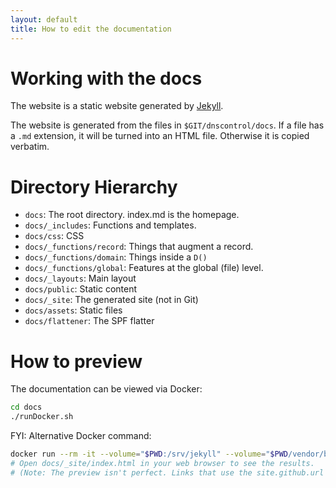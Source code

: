 ```yaml
---
layout: default
title: How to edit the documentation
---
```


# Working with the docs

The website is a static website generated by [Jekyll](https://jekyllrb.com/docs/).

The website is generated from the files in `$GIT/dnscontrol/docs`.  If a file
has a `.md` extension, it will be turned into an HTML file. Otherwise it is
copied verbatim.

# Directory Hierarchy

* `docs`:  The root directory.  index.md is the homepage.
* `docs/_includes`: Functions and templates.
* `docs/css`:  CSS
* `docs/_functions/record`: Things that augment a record.
* `docs/_functions/domain`: Things inside a `D()`
* `docs/_functions/global`: Features at the global (file) level.
* `docs/_layouts`: Main layout
* `docs/public`: Static content
* `docs/_site`: The generated site (not in Git)
* `docs/assets`: Static files
* `docs/flattener`: The SPF flatter

# How to preview

The documentation can be viewed via Docker:

```bash
cd docs
./runDocker.sh
```

FYI: Alternative Docker command:

```bash
docker run --rm -it --volume="$PWD:/srv/jekyll" --volume="$PWD/vendor/bundle:/  usr/local/bundle" --env JEKYLL_ENV=production jekyll/jekyll:3.8 jekyll build -V
# Open docs/_site/index.html in your web browser to see the results.
# (Note: The preview isn't perfect. Links that use the site.github.url variable won't work.
```
